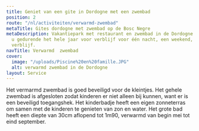 ```yaml
---
title: Geniet van een gite in Dordogne met een zwembad
position: 2
route: "/nl/activiteiten/verwarmd-zwembad"
metaTitle: Gites dordogne met zwembad op de Bosc Negre
metaDescription: Vakantiepark met restaurant en zwembad in de Dordogne. Wij ontvangen
  u gedurende het hele jaar voor verblijf voor één nacht, een weekend, of een langer
  verblijf.
navTitle: Verwarmd  zwembad
cover:
  image: "/uploads/Piscine%20en%20famille.JPG"
  alt: verwarmd zwembad in de Dordogne
layout: Service
---
```


Het vermarmd zwembad is goed beveiligd voor de kleintjes. Het gehele zwembad is afgesloten zodat kinderen er niet alleen bij kunnen, want er is een beveiligd toegangshek. Het kinderbadje heeft een eigen zonneterras om samen met de kinderen te genieten van zon en water. Het grote bad heeft een diepte van 30cm aflopend tot 1m90, verwarmd van begin mei tot eind september.